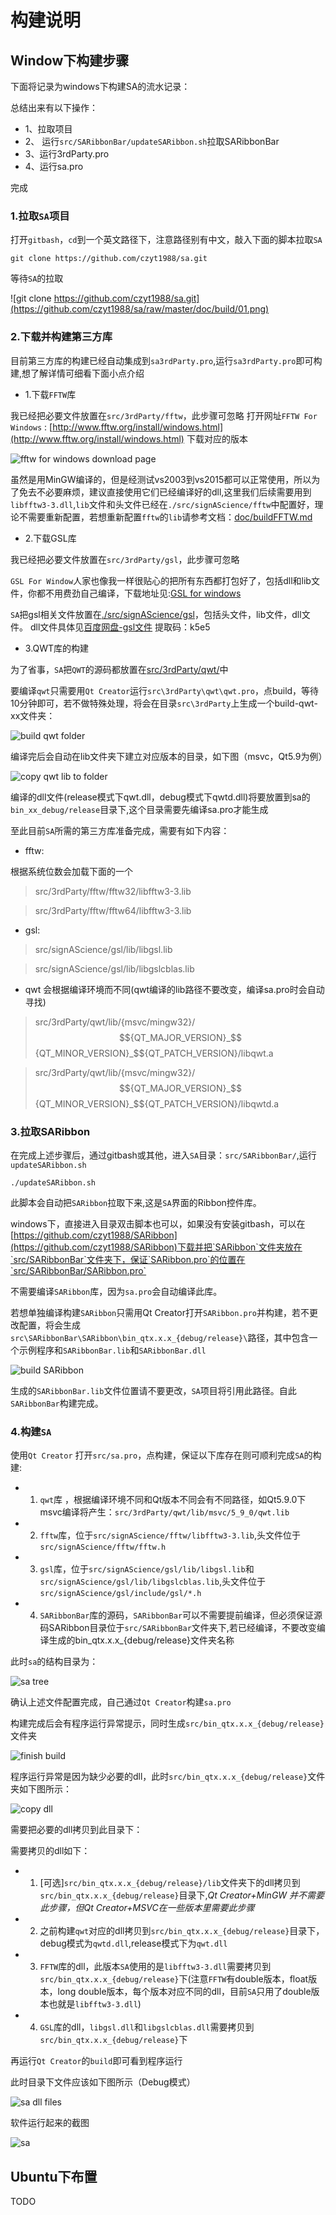 # 构建说明 

## Window下构建步骤

下面将记录为windows下构建SA的流水记录：

总结出来有以下操作：
- 1、拉取项目
- 2、 运行`src/SARibbonBar/updateSARibbon.sh`拉取SARibbonBar
- 3、运行3rdParty.pro
- 4、运行sa.pro

完成


### 1.拉取`SA`项目

打开`gitbash`，`cd`到一个英文路径下，注意路径别有中文，敲入下面的脚本拉取`SA`

```shell
git clone https://github.com/czyt1988/sa.git
```
等待`SA`的拉取

![git clone https://github.com/czyt1988/sa.git](https://github.com/czyt1988/sa/raw/master/doc/build/01.png)

### 2.下载并构建第三方库

目前第三方库的构建已经自动集成到`sa3rdParty.pro`,运行`sa3rdParty.pro`即可构建,想了解详情可细看下面小点介绍

- 1.下载`FFTW`库

我已经把必要文件放置在`src/3rdParty/fftw`，此步骤可忽略
打开网址`FFTW For Windows` : [http://www.fftw.org/install/windows.html](http://www.fftw.org/install/windows.html)
下载对应的版本

![fftw for windows download page](https://github.com/czyt1988/sa/raw/master/doc/build/02.png)

虽然是用MinGW编译的，但是经测试vs2003到vs2015都可以正常使用，所以为了免去不必要麻烦，建议直接使用它们已经编译好的dll,这里我们后续需要用到`libfftw3-3.dll`,`lib`文件和头文件已经在`./src/signAScience/fftw`中配置好，理论不需要重新配置，若想重新配置`fftw`的`lib`请参考文档：[doc/buildFFTW.md](https://github.com/czyt1988/sa/tree/master/doc/buildFFTW.md)

- 2.下载GSL库

我已经把必要文件放置在`src/3rdParty/gsl`，此步骤可忽略

`GSL For Window`人家也像我一样很贴心的把所有东西都打包好了，包括dll和lib文件，你都不用费劲自己编译，下载地址见:[GSL for windows](http://gnuwin32.sourceforge.net/packages/gsl.htm)

`SA`把gsl相关文件放置在[./src/signAScience/gsl](https://github.com/czyt1988/sa/tree/master/src/signAScience/gsl)，包括头文件，lib文件，dll文件。
dll文件具体见[百度网盘-gsl文件](https://pan.baidu.com/s/1Y1xKO9eJELbFf8RtFafVgQ) 提取码：k5e5

- 3.QWT库的构建

为了省事，`SA`把`QWT`的源码都放置在[src/3rdParty/qwt/](https://github.com/czyt1988/sa/tree/master/src/3rdParty/qwt)中

要编译`qwt`只需要用`Qt Creator`运行`src\3rdParty\qwt\qwt.pro`，点build，等待10分钟即可，若不做特殊处理，将会在目录`src\3rdParty`上生成一个build-qwt-xx文件夹：

![build qwt folder](https://github.com/czyt1988/sa/raw/master/doc/build/03.png)

编译完后会自动在lib文件夹下建立对应版本的目录，如下图（msvc，Qt5.9为例）

![copy qwt lib to folder](https://github.com/czyt1988/sa/raw/master/doc/build/04.png)

编译的dll文件(release模式下qwt.dll，debug模式下qwtd.dll)将要放置到sa的`bin_xx_debug/release`目录下,这个目录需要先编译sa.pro才能生成

至此目前`SA`所需的第三方库准备完成，需要有如下内容：

- fftw:

根据系统位数会加载下面的一个

> src/3rdParty/fftw/fftw32/libfftw3-3.lib

> src/3rdParty/fftw/fftw64/libfftw3-3.lib

- gsl:

> src/signAScience/gsl/lib/libgsl.lib

> src/signAScience/gsl/lib/libgslcblas.lib

- qwt 会根据编译环境而不同(qwt编译的lib路径不要改变，编译sa.pro时会自动寻找)

> src/3rdParty/qwt/lib/{msvc/mingw32}/$${QT_MAJOR_VERSION}_$${QT_MINOR_VERSION}_$${QT_PATCH_VERSION}/libqwt.a 

> src/3rdParty/qwt/lib/{msvc/mingw32}/$${QT_MAJOR_VERSION}_$${QT_MINOR_VERSION}_$${QT_PATCH_VERSION}/libqwtd.a

### 3.拉取SARibbon

在完成上述步骤后，通过gitbash或其他，进入`SA`目录：`src/SARibbonBar/`,运行`updateSARibbon.sh`

```shell
./updateSARibbon.sh
```

此脚本会自动把`SARibbon`拉取下来,这是`SA`界面的Ribbon控件库。

windows下，直接进入目录双击脚本也可以，如果没有安装gitbash，可以在[https://github.com/czyt1988/SARibbon](https://github.com/czyt1988/SARibbon)下载并把`SARibbon`文件夹放在`src/SARibbonBar`文件夹下，保证`SARibbon.pro`的位置在`src/SARibbonBar/SARibbon.pro`

不需要编译`SARibbon`库，因为`sa.pro`会自动编译此库。

若想单独编译构建`SARibbon`只需用Qt Creator打开`SARibbon.pro`并构建，若不更改配置，将会生成`src\SARibbonBar\SARibbon\bin_qtx.x.x_{debug/release}\`路径，其中包含一个示例程序和`SARibbonBar.lib`和`SARibbonBar.dll`

![build SARibbon](https://github.com/czyt1988/sa/raw/master/doc/build/05.png)

生成的`SARibbonBar.lib`文件位置请不要更改，`SA`项目将引用此路径。自此`SARibbonBar`构建完成。

### 4.构建`SA`

使用`Qt Creator` 打开`src/sa.pro`，点构建，保证以下库存在则可顺利完成`SA`的构建:

- 1. `qwt`库 ，根据编译环境不同和Qt版本不同会有不同路径，如Qt5.9.0下msvc编译将产生：`src/3rdParty/qwt/lib/msvc/5_9_0/qwt.lib`

- 2. `fftw`库，位于`src/signAScience/fftw/libfftw3-3.lib`,头文件位于`src/signAScience/fftw/fftw.h`

- 3. `gsl`库，位于`src/signAScience/gsl/lib/libgsl.lib`和`src/signAScience/gsl/lib/libgslcblas.lib`,头文件位于`src/signAScience/gsl/include/gsl/*.h`

- 4. `SARibbonBar`库的源码，`SARibbonBar`可以不需要提前编译，但必须保证源码SARibbon目录位于`src/SARibbonBar`文件夹下,若已经编译，不要改变编译生成的bin_qtx.x.x_{debug/release}文件夹名称

此时`sa`的结构目录为：

![sa tree](https://github.com/czyt1988/sa/raw/master/doc/build/06.png)

确认上述文件配置完成，自己通过`Qt Creator`构建`sa.pro`

构建完成后会有程序运行异常提示，同时生成`src/bin_qtx.x.x_{debug/release}`文件夹


![finish build](https://github.com/czyt1988/sa/raw/master/doc/build/07.png)

程序运行异常是因为缺少必要的dll，此时`src/bin_qtx.x.x_{debug/release}`文件夹如下图所示：

![copy dll](https://github.com/czyt1988/sa/raw/master/doc/build/08.png)

需要把必要的dll拷贝到此目录下：

需要拷贝的dll如下：

- 1. [可选]`src/bin_qtx.x.x_{debug/release}/lib`文件夹下的dll拷贝到`src/bin_qtx.x.x_{debug/release}`目录下,*Qt Creator+MinGW 并不需要此步骤，但Qt Creator+MSVC在一些版本里需要此步骤*

- 2. 之前构建`qwt`对应的dll拷贝到`src/bin_qtx.x.x_{debug/release}`目录下，debug模式为`qwtd.dll`,release模式下为`qwt.dll`

- 3. `FFTW`库的dll，此版本`SA`使用的是`libfftw3-3.dll`需要拷贝到`src/bin_qtx.x.x_{debug/release}`下(注意`FFTW`有double版本，float版本，long double版本，每个版本对应不同的dll，目前`SA`只用了double版本也就是`libfftw3-3.dll`)

- 4. `GSL`库的dll，`libgsl.dll`和`libgslcblas.dll`需要拷贝到`src/bin_qtx.x.x_{debug/release}`下

再运行`Qt Creator`的`build`即可看到程序运行

此时目录下文件应该如下图所示（Debug模式）

![sa dll files](https://github.com/czyt1988/sa/raw/master/doc/build/09.png)

软件运行起来的截图

![sa ](https://github.com/czyt1988/sa/raw/master/doc/build/ui.png)


## Ubuntu下布置

TODO
